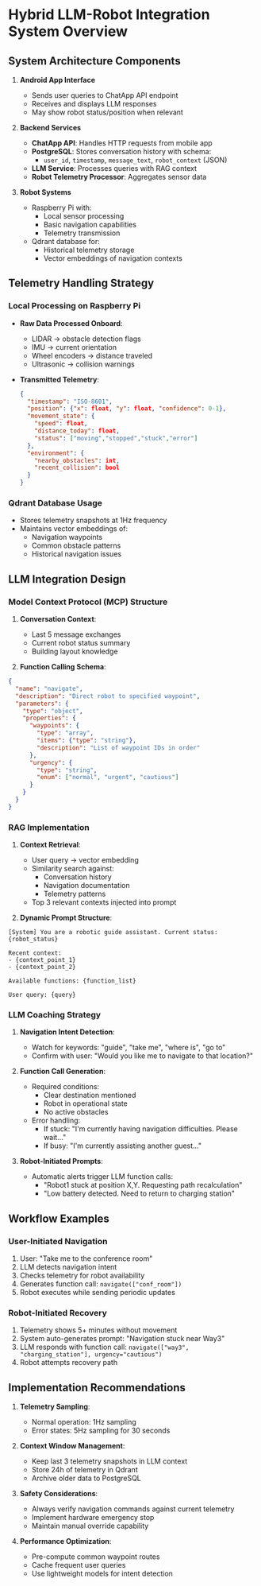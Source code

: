 # Hybrid LLM-Robot Integration System Overview

## System Architecture Components

1. **Android App Interface**
   - Sends user queries to ChatApp API endpoint
   - Receives and displays LLM responses
   - May show robot status/position when relevant

2. **Backend Services**
   - **ChatApp API**: Handles HTTP requests from mobile app
   - **PostgreSQL**: Stores conversation history with schema:
     - `user_id`, `timestamp`, `message_text`, `robot_context` (JSON)
   - **LLM Service**: Processes queries with RAG context
   - **Robot Telemetry Processor**: Aggregates sensor data

3. **Robot Systems**
   - Raspberry Pi with:
     - Local sensor processing
     - Basic navigation capabilities
     - Telemetry transmission
   - Qdrant database for:
     - Historical telemetry storage
     - Vector embeddings of navigation contexts

## Telemetry Handling Strategy

### Local Processing on Raspberry Pi
- **Raw Data Processed Onboard**:
  - LIDAR → obstacle detection flags
  - IMU → current orientation
  - Wheel encoders → distance traveled
  - Ultrasonic → collision warnings

- **Transmitted Telemetry**:
  ```json
  {
    "timestamp": "ISO-8601",
    "position": {"x": float, "y": float, "confidence": 0-1},
    "movement_state": {
      "speed": float,
      "distance_today": float,
      "status": ["moving","stopped","stuck","error"]
    },
    "environment": {
      "nearby_obstacles": int,
      "recent_collision": bool
    }
  }
  ```

### Qdrant Database Usage
- Stores telemetry snapshots at 1Hz frequency
- Maintains vector embeddings of:
  - Navigation waypoints
  - Common obstacle patterns
  - Historical navigation issues

## LLM Integration Design

### Model Context Protocol (MCP) Structure
1. **Conversation Context**:
   - Last 5 message exchanges
   - Current robot status summary
   - Building layout knowledge

2. **Function Calling Schema**:
  ```json
  {
    "name": "navigate",
    "description": "Direct robot to specified waypoint",
    "parameters": {
      "type": "object",
      "properties": {
        "waypoints": {
          "type": "array",
          "items": {"type": "string"},
          "description": "List of waypoint IDs in order"
        },
        "urgency": {
          "type": "string",
          "enum": ["normal", "urgent", "cautious"]
        }
      }
    }
  }
  ```

### RAG Implementation
1. **Context Retrieval**:
   - User query → vector embedding
   - Similarity search against:
     - Conversation history
     - Navigation documentation
     - Telemetry patterns
   - Top 3 relevant contexts injected into prompt

2. **Dynamic Prompt Structure**:
  ```
  [System] You are a robotic guide assistant. Current status: {robot_status}

  Recent context:
  - {context_point_1}
  - {context_point_2}

  Available functions: {function_list}

  User query: {query}
  ```

### LLM Coaching Strategy
1. **Navigation Intent Detection**:
   - Watch for keywords: "guide", "take me", "where is", "go to"
   - Confirm with user: "Would you like me to navigate to that location?"

2. **Function Call Generation**:
   - Required conditions:
     - Clear destination mentioned
     - Robot in operational state
     - No active obstacles
   - Error handling:
     - If stuck: "I'm currently having navigation difficulties. Please wait..."
     - If busy: "I'm currently assisting another guest..."

3. **Robot-Initiated Prompts**:
   - Automatic alerts trigger LLM function calls:
     - "Robot1 stuck at position X,Y. Requesting path recalculation"
     - "Low battery detected. Need to return to charging station"

## Workflow Examples

### User-Initiated Navigation
1. User: "Take me to the conference room"
2. LLM detects navigation intent
3. Checks telemetry for robot availability
4. Generates function call: `navigate(["conf_room"])`
5. Robot executes while sending periodic updates

### Robot-Initiated Recovery
1. Telemetry shows 5+ minutes without movement
2. System auto-generates prompt: "Navigation stuck near Way3"
3. LLM responds with function call: `navigate(["way3", "charging_station"], urgency="cautious")`
4. Robot attempts recovery path

## Implementation Recommendations

1. **Telemetry Sampling**:
   - Normal operation: 1Hz sampling
   - Error states: 5Hz sampling for 30 seconds

2. **Context Window Management**:
   - Keep last 3 telemetry snapshots in LLM context
   - Store 24h of telemetry in Qdrant
   - Archive older data to PostgreSQL

3. **Safety Considerations**:
   - Always verify navigation commands against current telemetry
   - Implement hardware emergency stop
   - Maintain manual override capability

4. **Performance Optimization**:
   - Pre-compute common waypoint routes
   - Cache frequent user queries
   - Use lightweight models for intent detection